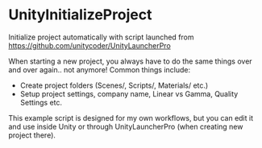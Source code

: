 # UnityInitializeProject
Initialize project automatically with script launched from https://github.com/unitycoder/UnityLauncherPro

When starting a new project, you always have to do the same things over and over again.. not anymore!
Common things include:
- Create project folders (Scenes/, Scripts/, Materials/ etc.)
- Setup project settings, company name, Linear vs Gamma, Quality Settings etc.

This example script is designed for my own workflows, but you can edit it and use inside Unity or through UnityLauncherPro (when creating new project there).
